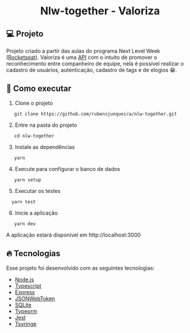 <h1 align="center">Nlw-together - Valoriza</h1>

## 💻 Projeto
Projeto criado a partir das aulas do programa Next Level Week ([Rocketseat](https://rocketseat.com.br)). Valoriza é uma [API](https://pt.wikipedia.org/wiki/Interface_de_programa%C3%A7%C3%A3o_de_aplica%C3%A7%C3%B5es) com o intuito de promover o reconhecimento entre companheiro de equipe, nela é possível realizar o cadastro de usuários, autenticação, cadastro de tags e de elogios 😁.

## 🚀 Como executar
 1. Clone o projeto
 ```
    git clone https://github.com/rubensjunqueira/nlw-together.git
 ```
 2. Entre na pasta do projeto
 ```
    cd nlw-together
 ```
 3. Instale as dependências
 ```
    yarn
 ```
 4. Execute para configurar o banco de dados
 ```
    yarn setup
 ```
 5. Executar os testes
 ```
   yarn test
 ```
 6. Inicie a aplicação
 ```
    yarn dev
 ```

 A aplicação estará disponível em http://localhost:3000

 ## 🔥 Tecnologias
 Esse projeto foi desenvolvido com as seguintes tecnologias:

- [Node.js](https://nodejs.org/en/)
- [Typescript](https://www.typescriptlang.org/)
- [Express](https://expressjs.com/pt-br/)
- [JSONWebToken](https://github.com/auth0/node-jsonwebtoken#readme)
- [SQLite](https://www.sqlite.org/index.html)
- [Typeorm](https://typeorm.io/#/)
- [Jest](https://jestjs.io/)
- [Tsyringe](https://github.com/microsoft/tsyringe)
